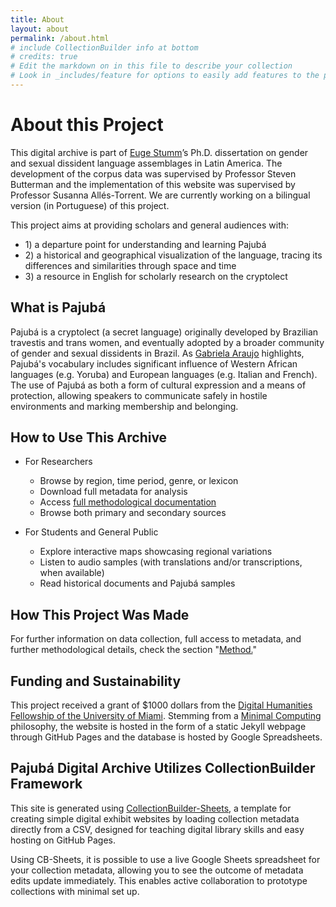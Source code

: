 ```yaml
---
title: About
layout: about
permalink: /about.html
# include CollectionBuilder info at bottom
# credits: true
# Edit the markdown on in this file to describe your collection
# Look in _includes/feature for options to easily add features to the page
---
```


# About this Project

This digital archive is part of [Euge Stumm](https://eugestumm.github.io)’s Ph.D. dissertation on gender and sexual dissident language assemblages in Latin America. The development of the corpus data was supervised by Professor Steven Butterman and the implementation of this website was supervised by Professor Susanna Allés-Torrent. We are currently working on a bilingual version (in Portuguese) of this project. 

This project aims at providing scholars and general audiences with: 
* 1\) a departure point for understanding and learning Pajubá
* 2\) a historical and geographical visualization of the language, tracing its differences and similarities through space and time
* 3\) a resource in English for scholarly research on the cryptolect

## What is Pajubá

Pajubá is a cryptolect (a secret language) originally developed by Brazilian travestis and trans women, and eventually adopted by a broader community of gender and sexual dissidents in Brazil. As [Gabriela Araujo](https://repositorio.ufu.br/handle/123456789/21850) highlights, Pajubá's vocabulary includes significant influence of Western African languages (e.g. Yoruba) and European languages (e.g. Italian and French). The use of Pajubá as both a form of cultural expression and a means of protection, allowing speakers to communicate safely in hostile environments and marking membership and belonging.

## How to Use This Archive
* For Researchers
  * Browse by region, time period, genre, or lexicon
  * Download full metadata for analysis
  * Access [full methodological documentation](https://eugestumm.github.io/PajubaDigitalArchive/method.html)
  * Browse both primary and secondary sources 

* For Students and General Public
  * Explore interactive maps showcasing regional variations
  * Listen to audio samples (with translations and/or transcriptions, when available)
  * Read historical documents and Pajubá samples

## How This Project Was Made

For further information on data collection, full access to metadata, and further methodological details, check the section "[Method.](https://eugestumm.github.io/PajubaDigitalArchive/method.html)"

## Funding and Sustainability
This project received a grant of $1000 dollars from the [Digital Humanities Fellowship of the University of Miami](https://dh.miami.edu). Stemming from a [Minimal Computing](https://go-dh.github.io/mincomp/about) philosophy, the website is hosted in the form of a static Jekyll webpage through GitHub Pages and the database is hosted by Google Spreadsheets. 

## Pajubá Digital Archive Utilizes CollectionBuilder Framework

This site is generated using [CollectionBuilder-Sheets](https://github.com/CollectionBuilder/collectionbuilder-sheets), a template  for creating simple digital exhibit websites by loading collection metadata directly from a CSV, designed for teaching digital library skills and easy hosting on GitHub Pages.

Using CB-Sheets, it is possible to use a live Google Sheets spreadsheet for your collection metadata, allowing you to see the outcome of metadata edits update immediately.
This enables active collaboration to prototype collections with minimal set up.



